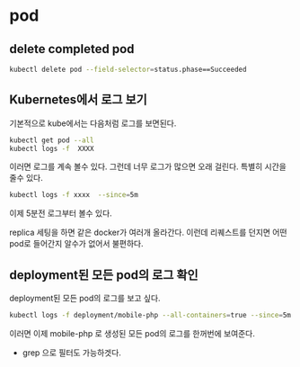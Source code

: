 # pod

## delete completed pod

```bash
kubectl delete pod --field-selector=status.phase==Succeeded
```

## Kubernetes에서 로그 보기

기본적으로 kube에서는 다음처럼 로그를 보면된다.

```bash
kubectl get pod --all
kubectl logs -f  XXXX
```

이러면 로그를 계속 볼수 있다. 그런데 너무 로그가 많으면 오래 걸린다. 특별히 시간을 줄수 있다.

```bash
kubectl logs -f xxxx  --since=5m
```

이제 5분전 로그부터 볼수 있다.

replica 세팅을 하면 같은 docker가 여러개 올라간다. 이런데 리퀘스트를 던지면 어떤 pod로 들어간지 알수가 없어서 불편하다.

## deployment된 모든 pod의 로그 확인

deployment된 모든 pod의 로그를 보고 싶다.

```bash
kubectl logs -f deployment/mobile-php --all-containers=true --since=5m
```

이러면 이제 mobile-php 로 생성된 모든 pod의 로그를 한꺼번에 보여준다.

- grep 으로 필터도 가능하겟다.
